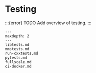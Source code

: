# Testing

:::{error}
TODO Add overview of testing.
:::


```{toctree}
---
maxdepth: 2
---
libtests.md
mmstests.md
run-cxxtests.md
pytests.md
fullscale.md
ci-docker.md
```
